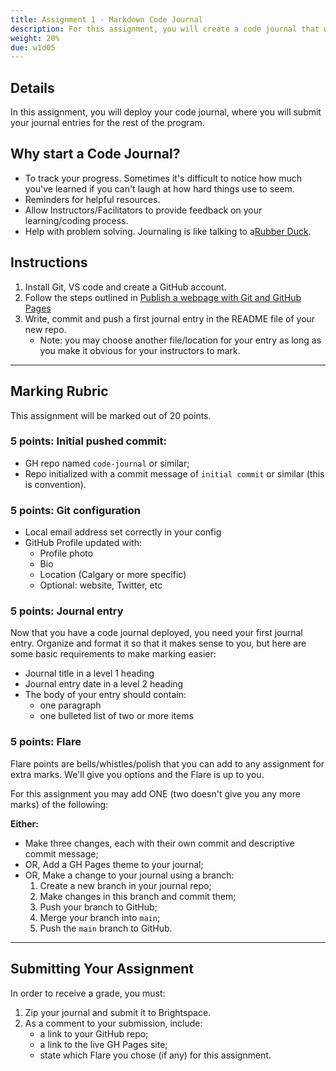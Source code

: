 ```yaml
---
title: Assignment 1 - Markdown Code Journal
description: For this assignment, you will create a code journal that will serve store future journal entries (dailies) for the rest of this program.
weight: 20%
due: w1d05
---
```


## Details
In this assignment, you will deploy your code journal, where you will submit your journal entries for the rest of the program.

## Why start a Code Journal?
- To track your progress. Sometimes it's difficult to notice how much you've learned if you can't laugh at how hard things use to seem.
- Reminders for helpful resources.
- Allow Instructors/Facilitators to provide feedback on your learning/coding process.
- Help with problem solving. Journaling is like talking to a[Rubber Duck](https://rubberduckdebugging.com/).

## Instructions
1. Install Git, VS code and create a GitHub account.
2. Follow the steps outlined in [Publish a webpage with Git and GitHub Pages](https://gist.github.com/acidtone/5d45f96bc11fada75038e552f9ba1a5c)
3. Write, commit and push a first journal entry in the README file of your new repo.
    - Note: you may choose another file/location for your entry as long as you make it obvious for your instructors to mark.

---

## Marking Rubric
This assignment will be marked out of 20 points.

### 5 points: Initial pushed commit: 
- GH repo named `code-journal` or similar;
- Repo initialized with a commit message of `initial commit` or similar (this is convention).

### 5 points: Git configuration
- Local email address set correctly in your config
- GitHub Profile updated with:
  - Profile photo
  - Bio
  - Location (Calgary or more specific)
  - Optional: website, Twitter, etc

### 5 points: Journal entry
Now that you have a code journal deployed, you need your first journal entry. Organize and format it so that it makes sense to you, but here are some basic requirements to make marking easier:
- Journal title in a level 1 heading
- Journal entry date in a level 2 heading
- The body of your entry should contain:
   - one paragraph
   - one bulleted list of two or more items

### 5 points: Flare
Flare points are bells/whistles/polish that you can add to any assignment for extra marks. We'll give you options and the Flare is up to you.

For this assignment you may add ONE (two doesn't give you any more marks) of the following:

**Either:**
- Make three changes, each with their own commit and descriptive commit message;
- OR, Add a GH Pages theme to your journal;
- OR, Make a change to your journal using a branch:
   1. Create a new branch in your journal repo;
   2. Make changes in this branch and commit them;
   3. Push your branch to GitHub;
   4. Merge your branch into `main`;
   5. Push the `main` branch to GitHub.

---

## Submitting Your Assignment
In order to receive a grade, you must:
1. Zip your journal and submit it to Brightspace.
2. As a comment to your submission, include:
      - a link to your GitHub repo;
      - a link to the live GH Pages site;
      - state which Flare you chose (if any) for this assignment.